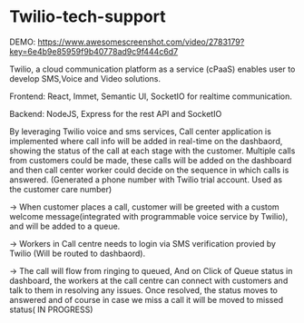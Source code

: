 # Twilio-tech-support
DEMO: https://www.awesomescreenshot.com/video/2783179?key=6e4b9e85959f9b40778ad9c9f444c6d7

Twilio, a cloud communication platform as a service (cPaaS) enables user to develop SMS,Voice and Video solutions.

Frontend: React, Immet, Semantic UI, SocketIO for realtime communication.

Backend: NodeJS, Express for the rest API and SocketIO  

By leveraging Twilio voice and sms services, 
Call center application is implemented where call info will be added in real-time on the dashbaord, showing the status of the call at each stage with the customer.
Multiple calls from customers could be made, these calls will be added on the dashboard and then call center worker could decide on the sequence in which calls is answered.
(Generated a phone number with Twilio trial account. Used as the customer care number)

-> When customer places a call, customer will be greeted with a custom welcome message(integrated with programmable voice service by Twilio), and will be added to a queue.

-> Workers in Call centre needs to login via SMS verification provied by Twilio (Will be routed to dashbaord). 
   
-> The call will flow from ringing to queued, And on Click of Queue status in dashboard, the workers at the call centre can connect with customers and talk to them in resolving any issues. Once resolved, the status moves to answered and of course in case we miss a call it will be moved to missed status( IN PROGRESS)
